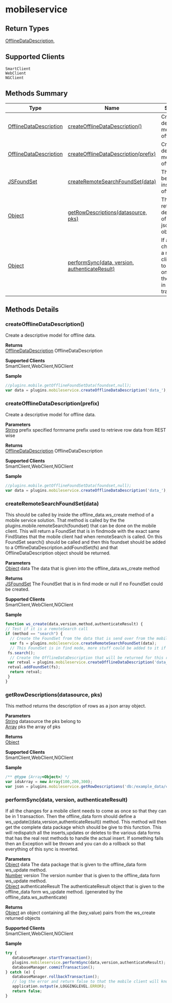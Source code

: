 #  mobileservice

## **Return Types**
[OfflineDataDescription](./OfflineDataDescription.md),
## **Supported Clients**

    SmartClient
    WebClient
    NGClient

## Methods Summary

| Type                                                  | Name                    | Summary                                                                                                           |
| ----------------------------------------------------- | ----------------------- | ----------------------------------------------------------------------------------------------------------------- |
| [OfflineDataDescription](./OfflineDataDescription.md) | [createOfflineDataDescription()](mobileservice.md#createofflinedatadescription)                   | Create a descriptive model for offline data..                                    |
| [OfflineDataDescription](./OfflineDataDescription.md) | [createOfflineDataDescription(prefix)](mobileservice.md#createofflinedatadescription-prefix)                   | Create a descriptive model for offline data..                                    |
| [JSFoundSet](../../Database%20Manager/JSFoundSet.md) | [createRemoteSearchFoundSet(data)](mobileservice.md#createremotesearchfoundset-data)                   | This should be called by inside the offline_data..                                    |
| [Object](../../JSLib/Object.md) | [getRowDescriptions(datasource, pks)](mobileservice.md#getrowdescriptions-datasource-pks)                   | This method returns the description of rows as a json array object..                                    |
| [Object](../../JSLib/Object.md) | [performSync(data, version, authenticateResult)](mobileservice.md#performsync-data-version-authenticateresult)                   | If all the changes for a mobile client needs to come as once so that they can be in 1 transaction..                                    |

## Methods Details

### createOfflineDataDescription()

Create a descriptive model for offline data.


**Returns**\
[OfflineDataDescription](./OfflineDataDescription.md) OfflineDataDescription

**Supported Clients**\
SmartClient,WebClient,NGClient

**Sample**

```javascript
//plugins.mobile.getOfflineFoundSetData(foundset,null);
var data = plugins.mobileservice.createOfflineDataDescription('data_');
```
### createOfflineDataDescription(prefix)

Create a descriptive model for offline data.

**Parameters**\
[String](../../JSLib/String.md) prefix specified formname prefix used to retrieve row data from REST wise

**Returns**\
[OfflineDataDescription](./OfflineDataDescription.md) OfflineDataDescription

**Supported Clients**\
SmartClient,WebClient,NGClient

**Sample**

```javascript
//plugins.mobile.getOfflineFoundSetData(foundset,null);
var data = plugins.mobileservice.createOfflineDataDescription('data_');
```
### createRemoteSearchFoundSet(data)

This should be called by inside the offline_data.ws_create method of a mobile service solution.
That method is called by the the plugins.mobile.remoteSearch(foundset) that can be done on the mobile client.
This will return a FoundSet that is in findmode with the exact same FindStates that the mobile client had when remoteSearch is called.
On this FoundSet search() should be called and then this foundset should be added to a OfflineDataDescription.addFoundSet(fs) and that
OfflineDataDescription object should be returned.

**Parameters**\
[Object](../../JSLib/Object.md) data The data that is given into the offline_data.ws_create method

**Returns**\
[JSFoundSet](../../Database%20Manager/JSFoundSet.md) The FoundSet that is in find mode or null if no FoundSet could be created.

**Supported Clients**\
SmartClient,WebClient,NGClient

**Sample**

```javascript
function ws_create(data,version,method,authenticateResult) {
// Test if it is a remoteSearch call
if (method == "search") {
  // Create the FoundSet from the data that is send over from the mobile client
  var fs = plugins.mobileservice.createRemoteSearchFoundSet(data);
  // This FoundSet is in find mode, more stuff could be added to it if you want to filter even more. Then call search()
 fs.search();
  // Create the OfflineDataDescription that will be returned for this remoteSearch
 var retval = plugins.mobileservice.createOfflineDataDescription('data_');
 retval.addFoundSet(fs);
  return retval;
 }
}
```
### getRowDescriptions(datasource, pks)

This method returns the description of rows as a json array object.

**Parameters**\
[String](../../JSLib/String.md) datasource the pks belong to\
[Array](../../JSLib/Array.md) pks the array of pks

**Returns**\
[Object](../../JSLib/Object.md) 

**Supported Clients**\
SmartClient,WebClient,NGClient

**Sample**

```javascript
/** @type {Array<Object>} */
var idsArray = new Array(100,200,300);
var json = plugins.mobileservice.getRowDescriptions('db:/example_data/contacts', idsArray)
```
### performSync(data, version, authenticateResult)

If all the changes for a mobile client needs to come as once so that they can be in 1 transaction. Then the offline_data form should define a ws_update((data,version,authenticateResult)) method.
This method will then get the complete data package which should be give to this function.
This will redispatch all the inserts,updates or deletes to the various data forms that has the real rest methods to handle the actual insert.
If something fails then an Exception will be thrown and you can do a rollback so that everything of this sync is reverted.

**Parameters**\
[Object](../../JSLib/Object.md) data The data package that is given to the offline_data form ws_update method.\
[Number](../../JSLib/Number.md) version The version number that is given to the offline_data form ws_update method.\
[Object](../../JSLib/Object.md) authenticateResult The authenticateResult object that is given to the offline_data form ws_update method. (generated by the  offline_data.ws_authenticate)

**Returns**\
[Object](../../JSLib/Object.md) an object containing all the (key,value) pairs from the ws_create returned objects

**Supported Clients**\
SmartClient,WebClient,NGClient

**Sample**

```javascript
try {
   databaseManager.startTransaction();
   plugins.mobileservice.performSync(data,version,authenticateResult);
   databaseManager.commitTransaction();
} catch (e) {
   databaseManager.rollbackTransaction();
   // log the error and return false to that the mobile client will know the sync did fail.
   application.output(e,LOGGINGLEVEL.ERROR);
   return false;
}
```

